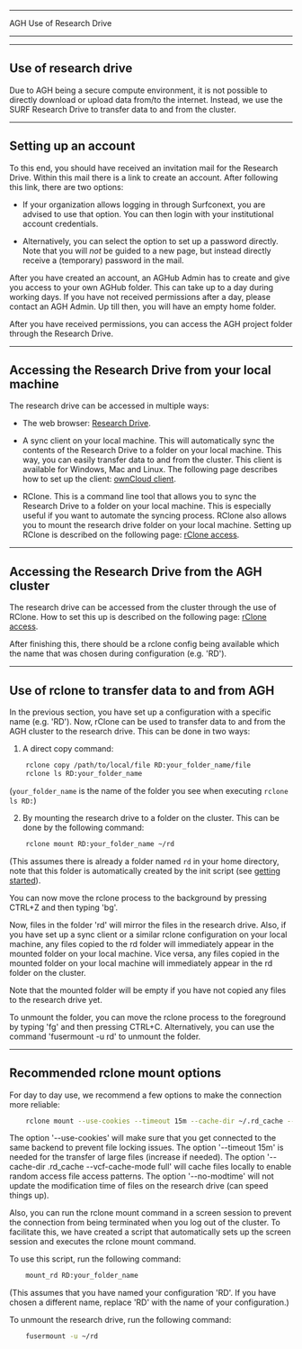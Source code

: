 *************************
AGH Use of Research Drive
*************************

---------------------
Use of research drive
---------------------

Due to AGH being a secure compute environment, it is not possible to directly download or upload data from/to the internet.
Instead, we use the SURF Research Drive to transfer data to and from the cluster. 


---------------------
Setting up an account
---------------------

To this end, you should have received an invitation mail for the Research Drive. Within this mail there is a link to
create an account. After following this link, there are two options: 

* If your organization allows logging in through Surfconext, you are advised to use that option. You can then login with  your institutional account credentials.

* Alternatively, you can select the option to set up a password directly. Note that you will *not* be guided to a new page, but instead directly receive a (temporary) password in the mail. 

After you have created an account, an AGHub Admin has to create and give you access to your own AGHub folder. This can take
up to a day during working days. If you have not received permissions after a day, please contact an AGH Admin.
Up till then, you will have an empty home folder.

After you have received permissions, you can access the AGH project folder through the Research Drive.

----------------------------------------------------
Accessing the Research Drive from your local machine
----------------------------------------------------

The research drive can be accessed in multiple ways:

* The web browser: [Research Drive](https://amsterdamumc.data.surfsara.nl/).

* A sync client on your local machine. This will automatically sync the contents of the
Research Drive to a folder on your local machine. This way, you can easily transfer data to and from the cluster. 
This client is available for Windows, Mac and Linux. The following page describes how to set up the client:
[ownCloud client](https://wiki.surfnet.nl/display/RDRIVE/ownCloud+desktop+client).

* RClone. This is a command line tool that allows you to sync the Research Drive to a folder 
on your local machine. This is especially useful if you want to automate the syncing process. 
RClone also allows you to mount the research drive folder on your local machine. 
Setting up RClone is described on the following page:
[rClone access](https://wiki.surfnet.nl/display/RDRIVE/Access+Research+Drive+via+Rclone).

-------------------------------------------------
Accessing the Research Drive from the AGH cluster
-------------------------------------------------

The research drive can be accessed from the cluster through the use of RClone. How to set this up is described on the
following page: [rClone access](https://wiki.surfnet.nl/display/RDRIVE/Access+Research+Drive+via+Rclone).

After finishing this, there should be a rclone config being available which the name
that was chosen during configuration (e.g. 'RD').



----------------------------------------------
Use of rclone to transfer data to and from AGH
----------------------------------------------

In the previous section, you have set up a configuration with a specific name (e.g. 'RD'). 
Now, rClone can be used to transfer data to and from the AGH cluster to the research drive. 
This can be done in two ways:

1. A direct copy command: 

```bash
    rclone copy /path/to/local/file RD:your_folder_name/file
    rclone ls RD:your_folder_name
```

(`your_folder_name` is the name of the folder you see when executing `rclone ls RD:`)


2. By mounting the research drive to a folder on the cluster. This can be done by the following command:

```bash
    rclone mount RD:your_folder_name ~/rd
```

(This assumes there is already a folder named `rd` in your home directory, note that this
folder is automatically created by the init script (see [getting started](agh_getting_started.md)).

You can now move the rclone process to the background by pressing CTRL+Z and then typing 'bg'.

Now, files in the folder 'rd' will mirror the files in the research drive. 
Also, if you have set up a sync client or a similar rclone configuration on your local machine,
any files copied to the rd folder will immediately appear in the mounted folder on your local machine. 
Vice versa, any files copied in the mounted folder on your local machine will immediately appear in the 
rd folder on the cluster.

Note that the mounted folder will be empty if you have not copied any files to the research drive yet.

To unmount the folder, you can move the rclone process to the foreground by typing 'fg' and then pressing CTRL+C.
Alternatively, you can use the command 'fusermount -u rd' to unmount the folder.


--------------------------------
Recommended rclone mount options
--------------------------------

For day to day use, we recommend a few options to make the connection more reliable:

```bash
    rclone mount --use-cookies --timeout 15m --cache-dir ~/.rd_cache --vfs-cache-mode full --no-modtime RD:your_folder_name  ~/rd
```

The option '--use-cookies' will make sure that you get connected to the same backend to prevent file locking issues. 
The option '--timeout 15m' is needed for the transfer of large files (increase if needed). 
The option '--cache-dir .rd_cache --vcf-cache-mode full' will cache files locally to enable random access file access patterns. 
The option '--no-modtime' will not update the modification time of files on the research drive (can speed things up).

Also, you can run the rclone mount command in a screen session to prevent the connection from being terminated when you
log out of the cluster. To facilitate this, we have created a script that
automatically sets up the screen session and executes the rclone mount command. 

To use this script, run the following command:

```bash
    mount_rd RD:your_folder_name
```

(This assumes that you have named your configuration 'RD'. If you have chosen a different name, replace 'RD' with the
name of your configuration.)

To unmount the research drive, run the following command:

```bash
    fusermount -u ~/rd
```
